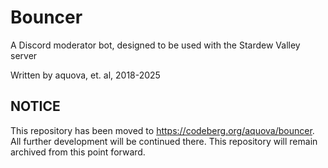 # Bouncer

A Discord moderator bot, designed to be used with the Stardew Valley server

Written by aquova, et. al, 2018-2025

## NOTICE

This repository has been moved to https://codeberg.org/aquova/bouncer. All further development will be continued there. This repository will remain archived from this point forward.
